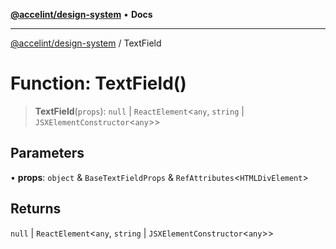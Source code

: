 [**@accelint/design-system**](../README.md) • **Docs**

***

[@accelint/design-system](../README.md) / TextField

# Function: TextField()

> **TextField**(`props`): `null` \| `ReactElement`\<`any`, `string` \| `JSXElementConstructor`\<`any`\>\>

## Parameters

• **props**: `object` & `BaseTextFieldProps` & `RefAttributes`\<`HTMLDivElement`\>

## Returns

`null` \| `ReactElement`\<`any`, `string` \| `JSXElementConstructor`\<`any`\>\>
